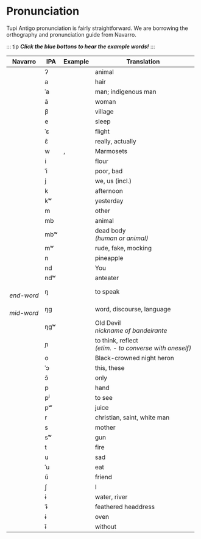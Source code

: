 # Pronunciation

Tupi Antigo pronunciation is fairly straightforward. We are borrowing the orthography and pronunciation guide from Navarro. 

::: tip
___Click the blue bottons to hear the example words!___
:::

| Navarro | IPA | Example | Translation |
| ------- | --- | ------- | ----------- |
| <sound sound="'" />   | ʔ       | <root type="noun" root="so'o" /> | animal |
| <sound sound="a" />   | a       | <root type="noun" root="'aba" /> | hair |
| <sound sound="á" />   | ˈa      | <root type="noun" root="abá" /> | man; indigenous man |
| <sound sound="ã" />   | ã       | <root type="noun"  root="kunhã" /> | woman |
| <sound sound="b" />   | β       | <root type="noun" root="taba" /> | village |
| <sound sound="e" />   | e       | <root root="ker" /> | sleep |
| <sound sound="é" />   | ˈɛ      | <root root="bebé" /> | flight |
| <sound sound="ẽ" />   | ɛ̃      | <root root="anhẽ" /> | really, actually |
| <sound sound="û,gû" />   | w       | <root root="saûí" />, <root root="sagûi" /> | Marmosets |
| <sound sound="i" />   | i       | <root root="u'i" /> | flour |
| <sound sound="í" />   | ˈi      | <root type=noun root="aíba" /> | poor, bad |
| <sound sound="î" />   | j       | <root root="îandé" /> | we, us (incl.) |
| <sound sound="k" />   | k       | <root type=noun root="karuka" /> | afternoon |
| <sound sound="kû" />  | kʷ      | <root root="kûesé" /> | yesterday |
| <sound sound="m" />   | m       | <root root="amõaé" /> | other |
| <sound sound="mb" />  | mb      | <root root="mba'e" entryNumber=3 /> | animal |
| <sound sound="mbû" /> | mbʷ     | <root type=absolute root="e'õmbûera" /> | dead body <br> _(human or animal)_ |
| <sound sound="mû" />  | mʷ      | <root root="memûã" /> | rude, fake, mocking |
| <sound sound="n" />   | n       | <root root="naná" /> | pineapple |
| <sound sound="nd" />  | nd      | <root root="endé" /> | You |
| <sound sound="ndû" /> | ndʷ     | <root type=noun root="tamandûá" /> | anteater |
| <sound sound="-ng" /> <br> _end-word_  | ŋ       | <root root="nhe'eng" /> | to speak |
| <sound sound="-ng-" /> <br> _mid-word_ | ŋɡ      | <root type=noun root="nhe'enga" /> | word, discourse, language |
| <sound sound="ngû" /> | ŋɡʷ     | <root type=noun root="Anhanguera" /> | Old Devil <br> _nickname of bandeirante_ |
| <sound sound="nh" />  | ɲ       | <root root="nhemongetá" entryNumber=2 /> | to think, reflect <br> _(etim. - to converse with oneself)_ |
| <sound sound="o" />   | o       | <root root="sokó" /> | Black-crowned night heron |
| <sound sound="ó" />   | ˈɔ      | <root root="ikó" /> | this, these |
| <sound sound="õ" />   | ɔ̃      | <root root="nhote" /> | only |
| <sound sound="p" />   | p       | <root entryNumber=1 root="pó" /> | hand |
| <sound sound="pî" />  | pʲ      | <root root="epîak" /> | to see |
| <sound sound="pû" />  | pʷ      | <root type=absolute root="ypûera" /> | juice |
| <sound sound="r" />   | r       | <root type=noun root="karaíba" /> | christian, saint, white man |
| <sound sound="s" />   | s       | <root root="sy" /> | mother |
| <sound sound="sû" />  | sʷ      | <root type=noun root="popesûara" /> | gun |
| <sound sound="t" />   | t       | <root entryNumber=2 type=absolute root="atá" /> | fire |
| <sound sound="u" />   | u       | <root root="aruru" /> | sad |
| <sound sound="ú" />   | ˈu      | <root root="karu" entryNumber=2 /> | eat |
| <sound sound="ũ" />   | ũ       | <root root="irũ" entryNumber=2 /> | friend |
| <sound sound="x" />   | ʃ       | <root root="ixé" /> | I |
| <sound sound="y" />   | ɨ       | <root root="'y" /> | water, river |
| <sound sound="ý" />   | ˈɨ      | <root root="gûaîaý" /> | feathered headdress |
| <sound sound="ŷ" />   | ɨ       | <root type=noun root="apŷaba" /> | oven |
| <sound sound="ỹ" />   | ɨ̃      | <root root="-e'ym" entryNumber=2 /> | without |

